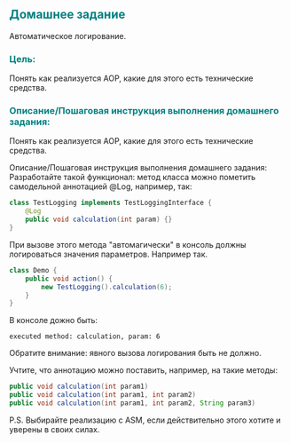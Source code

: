 ## <span style="color:teal">Домашнее задание</span>

Автоматическое логирование.

### <span style="color:teal">Цель:</span> 

Понять как реализуется AOP, какие для этого есть технические средства.

### <span style="color:teal">Описание/Пошаговая инструкция выполнения домашнего задания:</span>

Понять как реализуется AOP, какие для этого есть технические средства.


Описание/Пошаговая инструкция выполнения домашнего задания:
Разработайте такой функционал:
метод класса можно пометить самодельной аннотацией @Log, например, так:

```java
class TestLogging implements TestLoggingInterface {
    @Log
    public void calculation(int param) {}
}
```

При вызове этого метода "автомагически" в консоль должны логироваться значения параметров.
Например так.

```java
class Demo {
    public void action() {
        new TestLogging().calculation(6);
    }
}
```

В консоле дожно быть:

```shell
executed method: calculation, param: 6
```

Обратите внимание: явного вызова логирования быть не должно.


Учтите, что аннотацию можно поставить, например, на такие методы:

```java
public void calculation(int param1)
public void calculation(int param1, int param2)
public void calculation(int param1, int param2, String param3)
```

P.S.
Выбирайте реализацию с ASM, если действительно этого хотите и уверены в своих силах.

